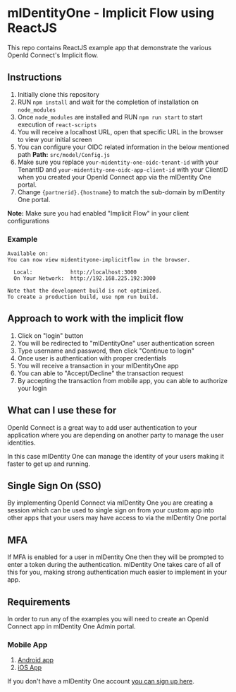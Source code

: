 # mIDentityOne - Implicit Flow using ReactJS

This repo contains ReactJS example app that demonstrate the various OpenId Connect's Implicit flow.

## Instructions
1. Initially clone this repository
2. RUN `npm install` and wait for the completion of installation on `node_modules`
3. Once `node_modules` are installed and RUN `npm run start` to start execution of `react-scripts`
4. You will receive a localhost URL, open that specific URL in the browser to view your initial screen
5. You can configure your OIDC related information in the below mentioned path
   **Path:** ```src/model/Config.js```
6. Make sure you replace `your-midentity-one-oidc-tenant-id` with your TenantID and `your-midentity-one-oidc-app-client-id` with your ClientID  when you created your OpenId Connect app via the mIDentity One portal.
7. Change `{partnerid}.{hostname}` to match the sub-domain by mIDentity One portal.

**Note:** Make sure you had enabled "Implicit Flow" in your client configurations

### Example
```
Available on:
You can now view midentityone-implicitflow in the browser.

  Local:            http://localhost:3000
  On Your Network:  http://192.168.225.192:3000

Note that the development build is not optimized.
To create a production build, use npm run build.
```

## Approach to work with the implicit flow
1. Click on "login" button
2. You will be redirected to "mIDentityOne" user authentication screen
3. Type username and password, then click "Continue to login"
4. Once user is authentication with proper credentials
5. You will receive a transaction in your mIDentityOne app
6. You can able to "Accept/Decline" the transaction request
7. By accepting the transaction from mobile app, you can able to authorize your login

## What can I use these for
OpenId Connect is a great way to add user authentication to your application where you are depending on another party to manage the user identities.

In this case mIDentity One can manage the identity of your users making it faster to get up and running.

## Single Sign On (SSO)
By implementing OpenId Connect via mIDentity One you are creating a session which can be used to single sign on from your custom app into other apps that your users may have access to via the mIDentity One portal

## MFA
If MFA is enabled for a user in mIDentity One then they will be prompted to enter a token during the authentication. mIDentity One takes care of all of this for you, making strong authentication much easier to implement in your app.

## Requirements
In order to run any of the examples you will need to create an OpenId Connect app in mIDentity One Admin portal.

### Mobile App
1. [Android app](https://play.google.com/store/apps/details?id=com.kobil.mIdentity)
2. [iOS App](https://apps.apple.com/us/app/midentity/id1474814314)


If you don't have a mIDentity One account [you can sign up here](https://midentity.one/selfenrollment).